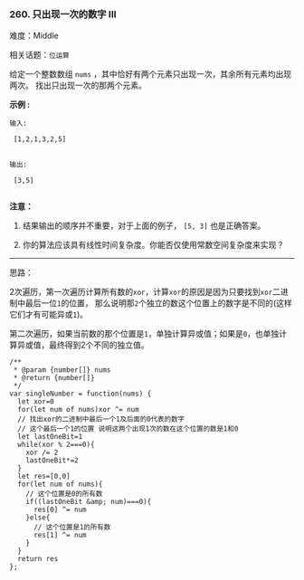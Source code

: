 ### 260. 只出现一次的数字 III

难度：Middle

相关话题：`位运算`

给定一个整数数组 `nums` ，其中恰好有两个元素只出现一次，其余所有元素均出现两次。 找出只出现一次的那两个元素。



 **示例 :** 





```
输入:

 [1,2,1,3,2,5]


输出:

 [3,5]


```

 **注意：** 





1. 结果输出的顺序并不重要，对于上面的例子， `[5, 3]` 也是正确答案。

2. 你的算法应该具有线性时间复杂度。你能否仅使用常数空间复杂度来实现？






-----

思路：

2次遍历，第一次遍历计算所有数的`xor`，计算`xor`的原因是因为只要找到`xor`二进制中最后一位`1`的位置，
那么说明那`2`个独立的数这个位置上的数字是不同的(这样它们才有可能异或`1`)。

第二次遍历，如果当前数的那个位置是`1`，单独计算异或值；如果是`0`，也单独计算异或值，最终得到2个不同的独立值。


```
/**
 * @param {number[]} nums
 * @return {number[]}
 */
var singleNumber = function(nums) {
  let xor=0
  for(let num of nums)xor ^= num
  // 找出xor的二进制中最后一个1及后面的0代表的数字
  // 这个最后一个1的位置 说明这两个出现1次的数在这个位置的数是1和0
  let lastOneBit=1
  while(xor % 2===0){
    xor /= 2
    lastOneBit*=2
  }
  let res=[0,0]
  for(let num of nums){
    // 这个位置是0的所有数
    if((lastOneBit &amp; num)===0){
      res[0] ^= num
    }else{
      // 这个位置是1的所有数
      res[1] ^= num
    }
  }
  return res
};



```
